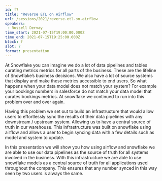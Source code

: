 ```yaml
---
id: f7
title: "Reverse ETL on Airflow"
url: /sessions/2021/reverse-etl-on-airflow
speakers:
 - Russell Dervay
time_start: 2021-07-15T19:00:00.000Z
time_end: 2021-07-15T19:25:00.000Z
block: f
slot: 7
format: presentation
---
```


At Snowflake you can imagine we do a lot of data pipelines and tables curating metrics metrics for all parts of the business. These are the lifeline of Snowflake’s business decisions. We also have a lot of source systems that display and make these metrics accessible to end users. So 
 what happens when your data model does not match your system? For example your bookings numbers in salesforce do not match your data model that curates bookings metrics. At snowflake we continued to run into this problem over and over again. 
 
 Having this problem we set out to build an infrastructure that would allow users to effortlessly sync the results of their data pipelines with any downstream / upstream system. Allowing us to have a central source of truth in our warehouse. This infrastructure was built on snowflake using airflow and allows a user to begin syncing data with a few details such as model and system to update. 
 
 In this presentation we will show you how using airflow and snowflake we are able to use our data pipelines as the source of truth for all systems involved in the business. With this infrastructure we are able to use snowflake models as a central source of truth for all applications used throughout the company. This ensures that any number synced in this way seen by two users is always the same.